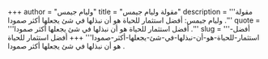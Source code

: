 +++
author = "وليام جيمس"
title = "مقولة وليام جيمس"
description = '''مقولة وليام جيمس: أفضل استثمار للحياة هو أن نبذلها في شئ يجعلها أكثر صمودا .'''
quote = '''أفضل استثمار للحياة هو أن نبذلها في شئ يجعلها أكثر صمودا .'''
slug = '''أفضل-استثمار-للحياة-هو-أن-نبذلها-في-شئ-يجعلها-أكثر-صمودا'''
+++
أفضل استثمار للحياة هو أن نبذلها في شئ يجعلها أكثر صمودا .
